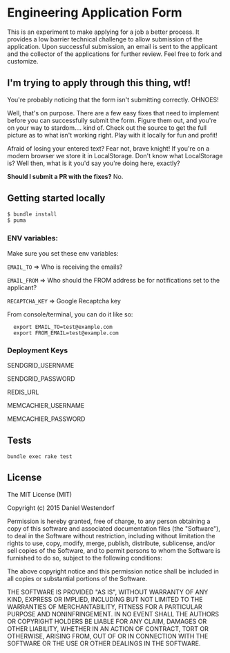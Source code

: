 # Engineering Application Form
This is an experiment to make applying for a job a better process. It provides a low barrier technical challenge to allow submission of the application. Upon successful submission, an email is sent to the applicant and the collector of the applications for further review. Feel free to fork and customize.

## I'm trying to apply through this thing, wtf!
You're probably noticing that the form isn't submitting correctly. OHNOES!

Well, that's on purpose. There are a few easy fixes that need to implement before you can successfully submit the form. Figure them out, and you're on your way to stardom.... kind of. Check out the source to get the full picture as to what isn't working right. Play with it locally for fun and profit!

Afraid of losing your entered text? Fear not, brave knight! If you're on a modern browser we store it in LocalStorage. Don't know what LocalStorage is? Well then, what is it you'd say you're doing here, exactly?

**Should I submit a PR with the fixes?** No.

## Getting started locally
```bash
$ bundle install
$ puma
```

### ENV variables:
Make sure you set these env variables:

`EMAIL_TO` => Who is receiving the emails?

`EMAIL_FROM` => Who should the FROM address be for notifications set to the applicant?

`RECAPTCHA_KEY` => Google Recaptcha key

From console/terminal, you can do it like so:

```
  export EMAIL_TO=test@example.com
  export FROM_EMAIL=test@example.com
```

### Deployment Keys
SENDGRID_USERNAME

SENDGRID_PASSWORD

REDIS_URL

MEMCACHIER_USERNAME

MEMCACHIER_PASSWORD

## Tests
`bundle exec rake test`

## License
The MIT License (MIT)

Copyright (c) 2015 Daniel Westendorf

Permission is hereby granted, free of charge, to any person obtaining a copy
of this software and associated documentation files (the "Software"), to deal
in the Software without restriction, including without limitation the rights
to use, copy, modify, merge, publish, distribute, sublicense, and/or sell
copies of the Software, and to permit persons to whom the Software is
furnished to do so, subject to the following conditions:

The above copyright notice and this permission notice shall be included in
all copies or substantial portions of the Software.

THE SOFTWARE IS PROVIDED "AS IS", WITHOUT WARRANTY OF ANY KIND, EXPRESS OR
IMPLIED, INCLUDING BUT NOT LIMITED TO THE WARRANTIES OF MERCHANTABILITY,
FITNESS FOR A PARTICULAR PURPOSE AND NONINFRINGEMENT. IN NO EVENT SHALL THE
AUTHORS OR COPYRIGHT HOLDERS BE LIABLE FOR ANY CLAIM, DAMAGES OR OTHER
LIABILITY, WHETHER IN AN ACTION OF CONTRACT, TORT OR OTHERWISE, ARISING FROM,
OUT OF OR IN CONNECTION WITH THE SOFTWARE OR THE USE OR OTHER DEALINGS IN
THE SOFTWARE.
